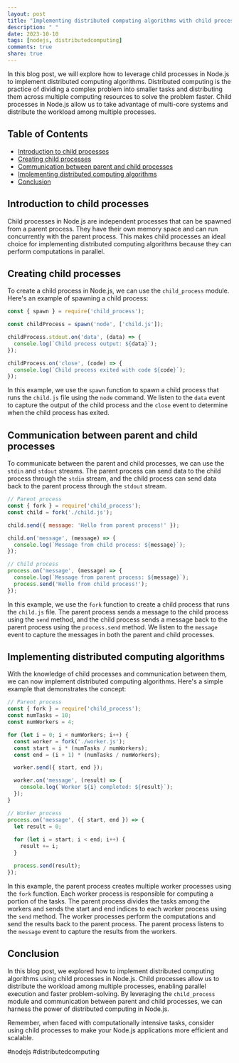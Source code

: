 ```yaml
---
layout: post
title: "Implementing distributed computing algorithms with child processes in Node.js"
description: " "
date: 2023-10-10
tags: [nodejs, distributedcomputing]
comments: true
share: true
---
```


In this blog post, we will explore how to leverage child processes in Node.js to implement distributed computing algorithms. Distributed computing is the practice of dividing a complex problem into smaller tasks and distributing them across multiple computing resources to solve the problem faster. Child processes in Node.js allow us to take advantage of multi-core systems and distribute the workload among multiple processes.

## Table of Contents
- [Introduction to child processes](#introduction-to-child-processes)
- [Creating child processes](#creating-child-processes)
- [Communication between parent and child processes](#communication-between-parent-and-child-processes)
- [Implementing distributed computing algorithms](#implementing-distributed-computing-algorithms)
- [Conclusion](#conclusion)

## Introduction to child processes

Child processes in Node.js are independent processes that can be spawned from a parent process. They have their own memory space and can run concurrently with the parent process. This makes child processes an ideal choice for implementing distributed computing algorithms because they can perform computations in parallel.

## Creating child processes

To create a child process in Node.js, we can use the `child_process` module. Here's an example of spawning a child process:

```javascript
const { spawn } = require('child_process');

const childProcess = spawn('node', ['child.js']);

childProcess.stdout.on('data', (data) => {
  console.log(`Child process output: ${data}`);
});

childProcess.on('close', (code) => {
  console.log(`Child process exited with code ${code}`);
});
```

In this example, we use the `spawn` function to spawn a child process that runs the `child.js` file using the `node` command. We listen to the `data` event to capture the output of the child process and the `close` event to determine when the child process has exited.

## Communication between parent and child processes

To communicate between the parent and child processes, we can use the `stdin` and `stdout` streams. The parent process can send data to the child process through the `stdin` stream, and the child process can send data back to the parent process through the `stdout` stream.

```javascript
// Parent process
const { fork } = require('child_process');
const child = fork('./child.js');

child.send({ message: 'Hello from parent process!' });

child.on('message', (message) => {
  console.log(`Message from child process: ${message}`);
});

// Child process
process.on('message', (message) => {
  console.log(`Message from parent process: ${message}`);
  process.send('Hello from child process!');
});
```

In this example, we use the `fork` function to create a child process that runs the `child.js` file. The parent process sends a message to the child process using the `send` method, and the child process sends a message back to the parent process using the `process.send` method. We listen to the `message` event to capture the messages in both the parent and child processes.

## Implementing distributed computing algorithms

With the knowledge of child processes and communication between them, we can now implement distributed computing algorithms. Here's a simple example that demonstrates the concept:

```javascript
// Parent process
const { fork } = require('child_process');
const numTasks = 10;
const numWorkers = 4;

for (let i = 0; i < numWorkers; i++) {
  const worker = fork('./worker.js');
  const start = i * (numTasks / numWorkers);
  const end = (i + 1) * (numTasks / numWorkers);

  worker.send({ start, end });

  worker.on('message', (result) => {
    console.log(`Worker ${i} completed: ${result}`);
  });
}

// Worker process
process.on('message', ({ start, end }) => {
  let result = 0;
  
  for (let i = start; i < end; i++) {
    result += i;
  }

  process.send(result);
});
```

In this example, the parent process creates multiple worker processes using the `fork` function. Each worker process is responsible for computing a portion of the tasks. The parent process divides the tasks among the workers and sends the start and end indices to each worker process using the `send` method. The worker processes perform the computations and send the results back to the parent process. The parent process listens to the `message` event to capture the results from the workers.

## Conclusion

In this blog post, we explored how to implement distributed computing algorithms using child processes in Node.js. Child processes allow us to distribute the workload among multiple processes, enabling parallel execution and faster problem-solving. By leveraging the `child_process` module and communication between parent and child processes, we can harness the power of distributed computing in Node.js.

Remember, when faced with computationally intensive tasks, consider using child processes to make your Node.js applications more efficient and scalable.

#nodejs #distributedcomputing